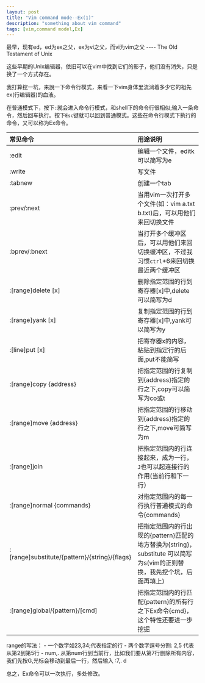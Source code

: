 ```yaml
---
layout: post
title: "Vim command mode--Ex(1)"
description: "something about vim command"
tags: [vim,command model,Ex]
---
```


最早，现有ed，ed为ex之父，ex为vi之父，而vi为vim之父 ---- The Old Testament of Unix

这些早期的Unix编辑器，依旧可以在vim中找到它们的影子，他们没有消失，只是换了一个方式存在。

我打算挖一坑，来說一下命令行模式，来看一下vim身体里流淌着多少它的祖先ex(行编辑器)的血液。

在普通模式下，按下<code>:</code>就会进入命令行模式，和shell下的命令行很相似;输入一条命令，然后回车执行。按下<code>Esc</code>键就可以回到普通模式。这些在命令行模式下执行的命令，又可以称为Ex命令。

|常见命令|用途说明
|:--|:--
|:edit|编辑一个文件，editk可以简写为e
|:write|写文件
|:tabnew|创建一个tab
|:prev/\:next|当用vim一次打开多个文件(如：vim a.txt b.txt)后，可以用他们来回切换文件
|:bprev/\:bnext|当打开多个缓冲区后，可以用他们来回切换缓冲区，不过我习惯<code>ctrl</code>+6来回切换最近两个缓冲区
|:[range]delete [x] |删除指定范围的行到寄存器[x]中,delete可以简写为d
|:[range]yank [x] |复制指定范围的行到寄存器[x]中,yank可以简写为y
|:[line]put [x] | 把寄存器x的内容，粘贴到指定行的后面,put不能简写
|:[range]copy {address} |把指定范围的行复制到{address}指定的行之下,copy可以简写为co或t
|:[range]move {address} |把指定范围的行移动到{address}指定的行之下,move可简写为m
|:[range]join |把指定范围内的行连接起来，成为一行，<code>J</code>也可以起连接行的作用(当前行和下一行）
|:[range]normal {commands} | 对指定范围内的每一行执行普通模式的命令{commands}
|:[range]substitute/{pattern}/{string}/{flags} | 把指定范围内的行出现的{pattern}匹配的地方替换为{string}，substitute 可以简写为s(vim的正则替换，我先挖个坑，后面再填上)
|:[range]global/{pattern}/[cmd]| 把指定范围内的行匹配{pattern}的所有行之下Ex命令{cmd}，这个特性还要进一步挖掘

range的写法：
	- 一个数字如23,34;代表指定的行
	- 两个数字逗号分割: 2,5  代表从第2到第5行
	- num,.  从第num行到当前行，比如我们要从第7行删除所有内容，我们先按G,光标会移动到最后一行，然后输入 :7,. d


总之，Ex命令可以一次执行，多处修改。
